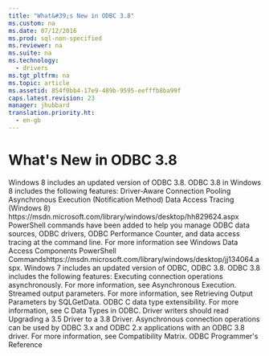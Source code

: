 ```yaml
---
title: "What&#39;s New in ODBC 3.8"
ms.custom: na
ms.date: 07/12/2016
ms.prod: sql-non-specified
ms.reviewer: na
ms.suite: na
ms.technology: 
  - drivers
ms.tgt_pltfrm: na
ms.topic: article
ms.assetid: 854f0bb4-17e9-489b-9595-eefffb8ba99f
caps.latest.revision: 23
manager: jhubbard
translation.priority.ht: 
  - en-gb
---
```

# What&#39;s New in ODBC 3.8
<?xml version="1.0" encoding="utf-8"?>
<developerConceptualDocument xmlns="http://ddue.schemas.microsoft.com/authoring/2003/5" xmlns:xlink="http://www.w3.org/1999/xlink" xmlns:xsi="http://www.w3.org/2001/XMLSchema-instance" xsi:schemaLocation="http://ddue.schemas.microsoft.com/authoring/2003/5 http://dduestorage.blob.core.windows.net/ddueschema/developer.xsd">
  <introduction>
    <para>Windows 8 includes an updated version of ODBC 3.8. ODBC 3.8 in Windows 8 includes the following features:</para>
    <list class="bullet">
      <listItem>
        <para>
          <link xlink:href="53e7e3f7-edab-4d0b-8943-45442ba3ebc9">Driver-Aware Connection Pooling</link>
        </para>
      </listItem>
      <listItem>
        <para>
          <link xlink:href="e509dad9-5263-4a10-9a4e-03b84b66b6b3">Asynchronous Execution (Notification Method)</link>
        </para>
      </listItem>
      <listItem>
        <para>
          <externalLink>
            <linkText>Data Access Tracing (Windows 8)</linkText>
            <linkUri>https://msdn.microsoft.com/library/windows/desktop/hh829624.aspx</linkUri>
          </externalLink>
        </para>
      </listItem>
      <listItem>
        <para> PowerShell commands have been added to help you manage ODBC data sources, ODBC drivers, ODBC Performance Counter, and data access tracing at the command line.  For more information see <externalLink><linkText>Windows Data Access Components PowerShell Commands</linkText><linkUri>https://msdn.microsoft.com/library/windows/desktop/jj134064.aspx</linkUri></externalLink>.</para>
      </listItem>
    </list>
    <para>Windows 7 includes an updated version of ODBC, ODBC 3.8. ODBC 3.8 includes the following features:</para>
    <list class="bullet">
      <listItem>
        <para>Executing connection operations asynchronously. For more information, see <link xlink:href="8cd21734-ef8e-4066-afd5-1f340e213f9c">Asynchronous Execution</link>.</para>
      </listItem>
      <listItem>
        <para>Streamed output parameters. For more information, see <link xlink:href="7a8c298a-2160-491d-a300-d36f45568d9c">Retrieving Output Parameters by SQLGetData</link>.</para>
      </listItem>
      <listItem>
        <para>ODBC C data type extensibility. For more information, see <link xlink:href="c91bef31-3794-4736-966a-d50997b2233c">C Data Types in ODBC</link>.</para>
      </listItem>
    </list>
    <para>Driver writers should read <link xlink:href="ffba36ac-d22e-40b9-911a-973fa9e10bd3">Upgrading a 3.5 Driver to a 3.8 Driver</link>.</para>
    <para>Asynchronous connection operations can be used by ODBC 3.x and ODBC 2.x applications with an ODBC 3.8 driver.</para>
    <para>For more information, see <link xlink:href="0690b463-15a1-48fa-9d0b-9cc9e5bf7fc6">Compatibility Matrix</link>.</para>
  </introduction>
  <relatedTopics>
<link xlink:href="b33c3c43-ae66-44a3-be17-9cd82624dd96">ODBC Programmer's Reference</link>
</relatedTopics>
</developerConceptualDocument>